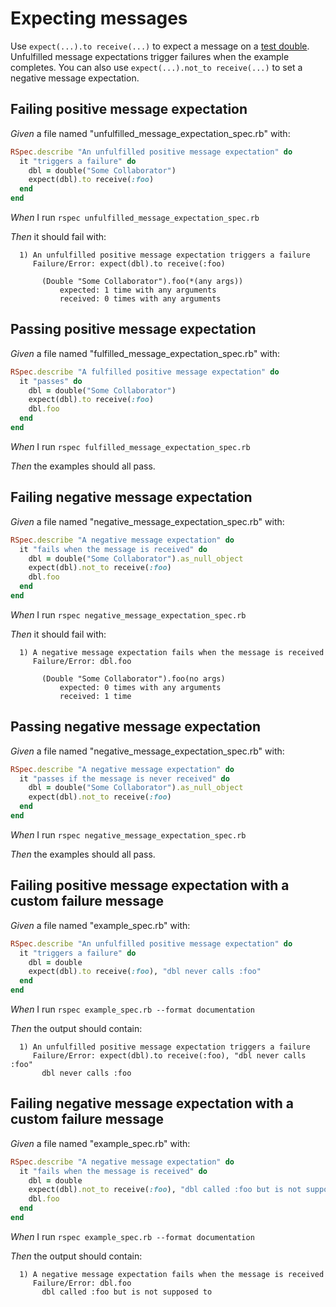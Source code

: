 # Expecting messages

Use `expect(...).to receive(...)` to expect a message on a [test double](./test-doubles). Unfulfilled
  message expectations trigger failures when the example completes. You can also use
  `expect(...).not_to receive(...)` to set a negative message expectation.

## Failing positive message expectation

_Given_ a file named "unfulfilled_message_expectation_spec.rb" with:

```ruby
RSpec.describe "An unfulfilled positive message expectation" do
  it "triggers a failure" do
    dbl = double("Some Collaborator")
    expect(dbl).to receive(:foo)
  end
end
```

_When_ I run `rspec unfulfilled_message_expectation_spec.rb`

_Then_ it should fail with:

```
  1) An unfulfilled positive message expectation triggers a failure
     Failure/Error: expect(dbl).to receive(:foo)

       (Double "Some Collaborator").foo(*(any args))
           expected: 1 time with any arguments
           received: 0 times with any arguments
```

## Passing positive message expectation

_Given_ a file named "fulfilled_message_expectation_spec.rb" with:

```ruby
RSpec.describe "A fulfilled positive message expectation" do
  it "passes" do
    dbl = double("Some Collaborator")
    expect(dbl).to receive(:foo)
    dbl.foo
  end
end
```

_When_ I run `rspec fulfilled_message_expectation_spec.rb`

_Then_ the examples should all pass.

## Failing negative message expectation

_Given_ a file named "negative_message_expectation_spec.rb" with:

```ruby
RSpec.describe "A negative message expectation" do
  it "fails when the message is received" do
    dbl = double("Some Collaborator").as_null_object
    expect(dbl).not_to receive(:foo)
    dbl.foo
  end
end
```

_When_ I run `rspec negative_message_expectation_spec.rb`

_Then_ it should fail with:

```
  1) A negative message expectation fails when the message is received
     Failure/Error: dbl.foo

       (Double "Some Collaborator").foo(no args)
           expected: 0 times with any arguments
           received: 1 time
```

## Passing negative message expectation

_Given_ a file named "negative_message_expectation_spec.rb" with:

```ruby
RSpec.describe "A negative message expectation" do
  it "passes if the message is never received" do
    dbl = double("Some Collaborator").as_null_object
    expect(dbl).not_to receive(:foo)
  end
end
```

_When_ I run `rspec negative_message_expectation_spec.rb`

_Then_ the examples should all pass.

## Failing positive message expectation with a custom failure message

_Given_ a file named "example_spec.rb" with:

```ruby
RSpec.describe "An unfulfilled positive message expectation" do
  it "triggers a failure" do
    dbl = double
    expect(dbl).to receive(:foo), "dbl never calls :foo"
  end
end
```

_When_ I run `rspec example_spec.rb --format documentation`

_Then_ the output should contain:

```
  1) An unfulfilled positive message expectation triggers a failure
     Failure/Error: expect(dbl).to receive(:foo), "dbl never calls :foo"
       dbl never calls :foo
```

## Failing negative message expectation with a custom failure message

_Given_ a file named "example_spec.rb" with:

```ruby
RSpec.describe "A negative message expectation" do
  it "fails when the message is received" do
    dbl = double
    expect(dbl).not_to receive(:foo), "dbl called :foo but is not supposed to"
    dbl.foo
  end
end
```

_When_ I run `rspec example_spec.rb --format documentation`

_Then_ the output should contain:

```
  1) A negative message expectation fails when the message is received
     Failure/Error: dbl.foo
       dbl called :foo but is not supposed to
```
